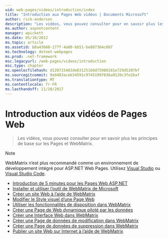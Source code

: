 ```yaml
---
uid: web-pages/videos/introduction/index
title: "Introduction aux Pages Web vidéos | Documents Microsoft"
author: rick-anderson
description: "Les vidéos, vous pouvez consulter pour en savoir plus les principes de base sur les Pages et WebMatrix."
ms.author: aspnetcontent
manager: wpickett
ms.date: 05/18/2012
ms.topic: article
ms.assetid: b8a43660-177f-4a00-bb51-be887364c607
ms.technology: dotnet-webpages
ms.prod: .net-framework
msc.legacyurl: /web-pages/videos/introduction
msc.type: chapter
ms.openlocfilehash: d128715483de83125166d75988181e729d5207bf
ms.sourcegitcommit: 9a9483aceb34591c97451997036a9120c3fe2baf
ms.translationtype: MT
ms.contentlocale: fr-FR
ms.lasthandoff: 11/10/2017
---
```

<a name="introduction-to-web-pages-videos"></a>Introduction aux vidéos de Pages Web
====================
> Les vidéos, vous pouvez consulter pour en savoir plus les principes de base sur les Pages et WebMatrix.

> [!NOTE] 
> WebMatrix n’est plus recommandé comme un environnement de développement intégré pour ASP.NET Web Pages. Utilisez [Visual Studio](xref:aspnet/web-pages/overview/getting-started/program-asp-net-web-pages-in-visual-studio) ou [Visual Studio Code](https://code.visualstudio.com/).


- [Introduction de 5 minutes pour les Pages Web ASP.NET](5-minute-introduction-to-aspnet-web-pages.md)
- [Installer et utiliser l’outil de WebMatrix de Microsoft](install-and-use-the-microsoft-webmatrix-tool.md)
- [Créer un site Web à l’aide de WebMatrix](create-a-website-using-webmatrix.md)
- [Modifier le Style visuel d’une Page Web](change-the-visual-style-of-a-web-page.md)
- [Utiliser les fonctionnalités de disposition dans WebMatrix](use-the-layout-features-in-webmatrix.md)
- [Créer une Page de Web dynamique piloté par les données](create-a-data-driven-dynamic-web-page.md)
- [Créer une Interface Web dans WebMatrix](create-a-web-interface-in-webmatrix.md)
- [Créer une Page de données de modification dans WebMatrix](create-an-edit-data-page-in-webmatrix.md)
- [Créer une Page de données de suppression dans WebMatrix](create-a-delete-data-page-in-webmatrix.md)
- [Publier un site Web sur Internet à l’aide de WebMatrix](publish-a-website-to-the-internet-using-webmatrix.md)
